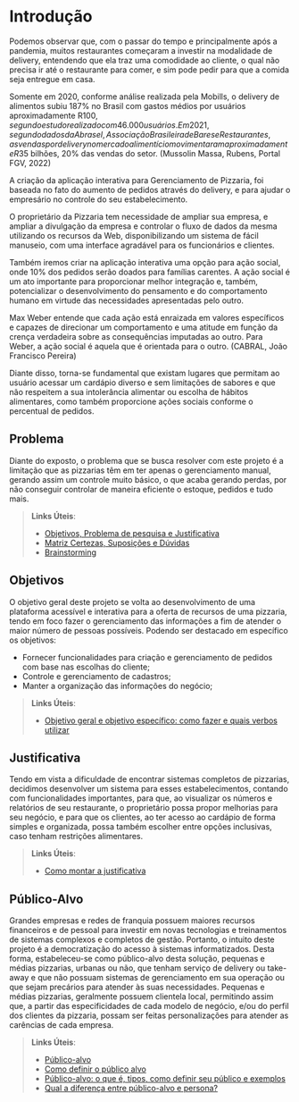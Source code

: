 # Introdução

Podemos observar que, com o passar do tempo e principalmente após a pandemia, muitos restaurantes começaram a investir na modalidade de delivery, entendendo que ela traz uma comodidade ao cliente, o qual não precisa ir até o restaurante para comer, e sim pode pedir para que a comida seja entregue em casa. 

Somente em 2020, conforme análise realizada pela Mobills, o delivery de alimentos subiu 187% no Brasil com gastos médios por usuários aproximadamente R$100, segundo estudo realizado com 46.000 usuários. Em 2021, segundo dados da Abrasel, Associação Brasileira de Bares e Restaurantes, as vendas por delivery no mercado alimentício movimentaram aproximadamente R$35 bilhões, 20% das vendas do setor. (Mussolin Massa, Rubens, Portal FGV, 2022)

A criação da aplicação interativa para Gerenciamento de Pizzaria, foi baseada no fato do aumento de pedidos através do delivery, e para ajudar o empresário no controle do seu estabelecimento.

O proprietário da Pizzaria tem necessidade de ampliar sua empresa, e ampliar a divulgação da empresa e controlar o fluxo de dados da mesma utilizando os recursos da Web, disponibilizando um sistema de fácil manuseio, com uma interface agradável para os funcionários e clientes.

Também iremos criar na aplicação interativa uma opção para ação social, onde 10% dos pedidos serão doados para famílias carentes. A ação social é um ato importante para proporcionar melhor integração e, também, potencializar o desenvolvimento do pensamento e do comportamento humano em virtude das necessidades apresentadas pelo outro.

Max Weber entende que cada ação está enraizada em valores específicos e capazes de direcionar um comportamento e uma atitude em função da crença verdadeira sobre as consequências imputadas ao outro. Para Weber, a ação social é aquela que é orientada para o outro. (CABRAL, João Francisco Pereira)

Diante disso, torna-se fundamental que existam lugares que permitam ao usuário acessar um cardápio diverso e sem limitações de sabores e que não respeitem a sua intolerância alimentar ou escolha de hábitos alimentares, como também proporcione ações sociais conforme o percentual de pedidos.


## Problema

Diante do exposto, o problema que se busca resolver com este projeto é a limitação que as pizzarias têm em ter apenas o gerenciamento manual, gerando assim um controle muito básico, o que acaba gerando perdas, por não conseguir controlar de maneira eficiente o estoque, pedidos e tudo mais.


> **Links Úteis**:
> - [Objetivos, Problema de pesquisa e Justificativa](https://medium.com/@versioparole/objetivos-problema-de-pesquisa-e-justificativa-c98c8233b9c3)
> - [Matriz Certezas, Suposições e Dúvidas](https://medium.com/educa%C3%A7%C3%A3o-fora-da-caixa/matriz-certezas-suposi%C3%A7%C3%B5es-e-d%C3%BAvidas-fa2263633655)
> - [Brainstorming](https://www.euax.com.br/2018/09/brainstorming/)

## Objetivos

O objetivo geral deste projeto se volta ao desenvolvimento de uma plataforma acessível e interativa para a oferta de recursos de uma pizzaria, tendo em foco fazer o gerenciamento das informações a fim de atender o maior número de pessoas possíveis. Podendo ser destacado em específico os objetivos:

* Fornecer funcionalidades para criação e gerenciamento de pedidos com base nas escolhas do cliente;
* Controle e gerenciamento de cadastros;
* Manter a organização das informações do negócio;

 
> **Links Úteis**:
> - [Objetivo geral e objetivo específico: como fazer e quais verbos utilizar](https://blog.mettzer.com/diferenca-entre-objetivo-geral-e-objetivo-especifico/)

## Justificativa

Tendo em vista a dificuldade de encontrar sistemas completos de pizzarias, decidimos desenvolver um sistema para esses estabelecimentos, contando com funcionalidades importantes, para que, ao visualizar os números e relatórios de seu restaurante, o proprietário possa propor melhorias para seu negócio, e para que os clientes, ao ter acesso ao cardápio de forma simples e organizada, possa também escolher entre opções inclusivas, caso tenham restrições alimentares. 


> **Links Úteis**:
> - [Como montar a justificativa](https://guiadamonografia.com.br/como-montar-justificativa-do-tcc/)

## Público-Alvo

Grandes empresas e redes de franquia possuem maiores recursos financeiros e de pessoal para investir em novas tecnologias e treinamentos de sistemas complexos e completos de gestão. Portanto, o intuito deste projeto é a democratização do acesso à sistemas informatizados.
Desta forma, estabeleceu-se como público-alvo desta solução, pequenas e médias pizzarias, urbanas ou não, que tenham serviço de delivery ou take-away e que não possuam sistemas de gerenciamento em sua operação ou que sejam precários para atender às suas necessidades. Pequenas e médias pizzarias, geralmente possuem clientela local, permitindo assim que, a partir das especificidades de cada modelo de negócio, e/ou do perfil dos clientes da pizzaria, possam ser feitas personalizações para atender as carências de cada empresa.


> **Links Úteis**:
> - [Público-alvo](https://blog.hotmart.com/pt-br/publico-alvo/)
> - [Como definir o público alvo](https://exame.com/pme/5-dicas-essenciais-para-definir-o-publico-alvo-do-seu-negocio/)
> - [Público-alvo: o que é, tipos, como definir seu público e exemplos](https://klickpages.com.br/blog/publico-alvo-o-que-e/)
> - [Qual a diferença entre público-alvo e persona?](https://rockcontent.com/blog/diferenca-publico-alvo-e-persona/)
